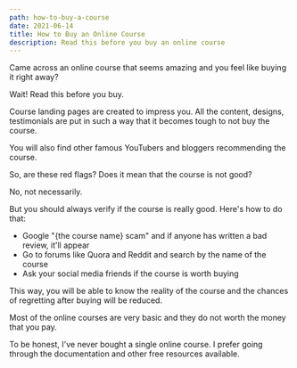 ```yaml
---
path: how-to-buy-a-course
date: 2021-06-14
title: How to Buy an Online Course
description: Read this before you buy an online course
---
```


Came across an online course that seems amazing and you feel like buying it right away?

Wait! Read this before you buy.

Course landing pages are created to impress you. All the content, designs, testimonials are put in such a way that it becomes tough to not buy the course.

You will also find other famous YouTubers and bloggers recommending the course.

So, are these red flags? Does it mean that the course is not good?

No, not necessarily.

But you should always verify if the course is really good. Here's how to do that:

-   Google "{the course name} scam" and if anyone has written a bad review, it'll appear
-   Go to forums like Quora and Reddit and search by the name of the course
-   Ask your social media friends if the course is worth buying

This way, you will be able to know the reality of the course and the chances of regretting after buying will be reduced.

Most of the online courses are very basic and they do not worth the money that you pay.

To be honest, I've never bought a single online course. I prefer going through the documentation and other free resources available.